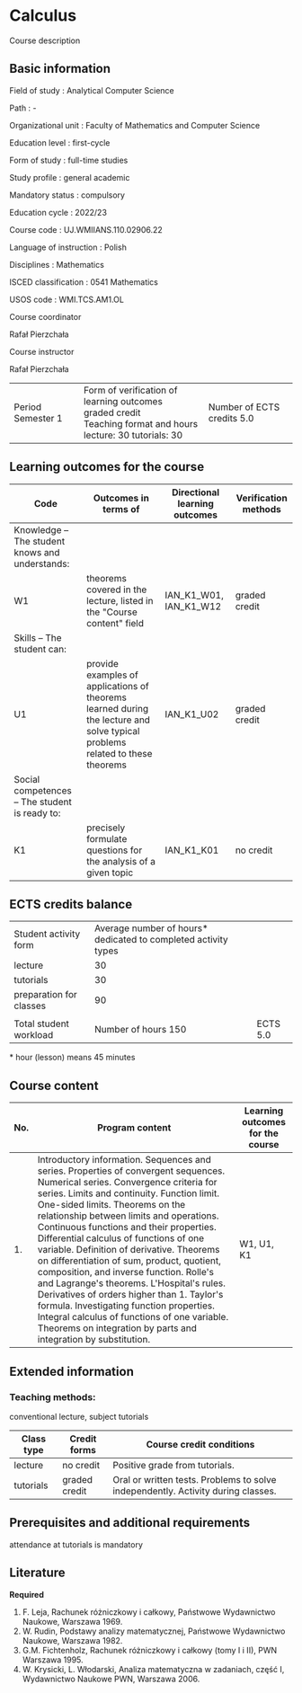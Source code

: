 # Calculus

Course description

## Basic information

Field of study
:   Analytical Computer Science

Path
:   -

Organizational unit
:   Faculty of Mathematics and Computer Science

Education level
:   first-cycle

Form of study
:   full-time studies

Study profile
:   general academic

Mandatory status
:   compulsory

Education cycle
:   2022/23

Course code
:   UJ.WMIIANS.110.02906.22

Language of instruction
:   Polish

Disciplines
:   Mathematics

ISCED classification
:   0541 Mathematics

USOS code
:   WMI.TCS.AM1.OL

Course coordinator

Rafał Pierzchała

Course instructor

Rafał Pierzchała

|  |  |  |
| --- | --- | --- |
| Period Semester 1 | Form of verification of learning outcomes <br/> graded credit <br/> Teaching format and hours <br/> lecture: 30   tutorials: 30 | Number of ECTS credits 5.0 |

## Learning outcomes for the course

| Code | Outcomes in terms of | Directional learning outcomes | Verification methods |
| --- | --- | --- | --- |
| Knowledge – The student knows and understands: | | | |
| W1 | theorems covered in the lecture, listed in the "Course content" field | IAN\_K1\_W01, IAN\_K1\_W12 | graded credit |
| Skills – The student can: | | | |
| U1 | provide examples of applications of theorems learned during the lecture and solve typical problems related to these theorems | IAN\_K1\_U02 | graded credit |
| Social competences – The student is ready to: | | | |
| K1 | precisely formulate questions for the analysis of a given topic | IAN\_K1\_K01 | no credit |

## ECTS credits balance

|  |  |  |
| --- | --- | --- |
| Student activity form | Average number of hours* dedicated to completed activity types | |
| lecture | 30 | |
| tutorials | 30 | |
| preparation for classes | 90 | |
|  | | |
| Total student workload | Number of hours 150 | ECTS 5.0 |

\* hour (lesson) means 45 minutes

## Course content

| No. | Program content | Learning outcomes for the course |
| --- | --- | --- |
| 1. | Introductory information. Sequences and series. Properties of convergent sequences. Numerical series. Convergence criteria for series. Limits and continuity. Function limit. One-sided limits. Theorems on the relationship between limits and operations. Continuous functions and their properties. Differential calculus of functions of one variable. Definition of derivative. Theorems on differentiation of sum, product, quotient, composition, and inverse function. Rolle's and Lagrange's theorems. L'Hospital's rules. Derivatives of orders higher than 1. Taylor's formula. Investigating function properties. Integral calculus of functions of one variable. Theorems on integration by parts and integration by substitution. | W1, U1, K1 |

## Extended information

### Teaching methods:

conventional lecture, subject tutorials

| Class type | Credit forms | Course credit conditions |
| --- | --- | --- |
| lecture | no credit | Positive grade from tutorials. |
| tutorials | graded credit | Oral or written tests. Problems to solve independently. Activity during classes. |

## Prerequisites and additional requirements

attendance at tutorials is mandatory

## Literature

**Required** 

1. F. Leja, Rachunek różniczkowy i całkowy, Państwowe Wydawnictwo Naukowe, Warszawa 1969.
2. W. Rudin, Podstawy analizy matematycznej, Państwowe Wydawnictwo Naukowe, Warszawa 1982.
3. G.M. Fichtenholz, Rachunek różniczkowy i całkowy (tomy I i II), PWN Warszawa 1995.
4. W. Krysicki, L. Włodarski, Analiza matematyczna w zadaniach, część I, Wydawnictwo Naukowe PWN, Warszawa 2006.